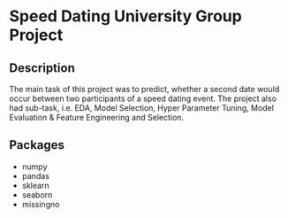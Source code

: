 # Speed Dating University Group Project
## Description
The main task of this project was to predict, whether a second date would occur between two participants of a speed dating event.
The project also had sub-task, i.e. EDA, Model Selection, Hyper Parameter Tuning, Model Evaluation & Feature Engineering and Selection.

## Packages
- numpy
- pandas
- sklearn
- seaborn
- missingno
